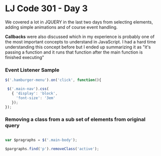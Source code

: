 # LJ Code 301 - Day 3

We covered a lot in JQUERY in the last two days from selecting elements, adding simple animations and of course event handling.

**Callbacks** were also discussed which in my experience is probably one of the most important concepts to understand in JavaScript. I had a hard time understanding this concept before but I ended up summarizing it as "it's passing a function and it runs that function after the main function is finished executing"


### Event Listener Sample
```javascript
$('.hamburger-menu').on('click', function(){

 $('.main-nav').css(
   { 'display': 'block',
     'font-size': '3em'
   });
});

```


### Removing a class from a sub set of elements from original query
```javascript

var $pragraphs = $('.main-body');

$pargraphs.find('p').removeClass('active');

```
